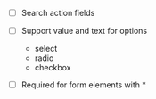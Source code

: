 - [ ] Search action fields
- [ ] Support value and text for options
  - select
  - radio
  - checkbox

- [ ] Required for form elements with <span class="required">*</span>
